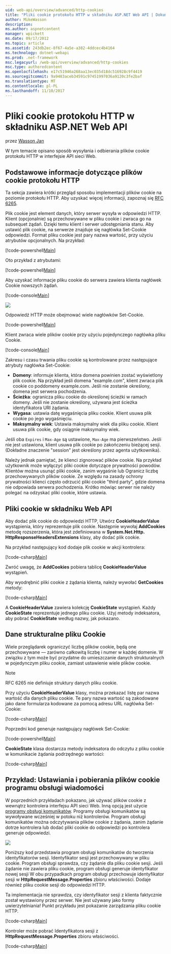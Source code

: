 ```yaml
---
uid: web-api/overview/advanced/http-cookies
title: "Pliki cookie protokołu HTTP w składniku ASP.NET Web API | Dokumentacja firmy Microsoft"
author: MikeWasson
description: 
ms.author: aspnetcontent
manager: wpickett
ms.date: 09/17/2012
ms.topic: article
ms.assetid: 243db2ec-8f67-4a5e-a382-4ddcec4b4164
ms.technology: dotnet-webapi
ms.prod: .net-framework
msc.legacyurl: /web-api/overview/advanced/http-cookies
msc.type: authoredcontent
ms.openlocfilehash: e17c51946a268aa13ec035d18dc516928c9f4419
ms.sourcegitcommit: 9a9483aceb34591c97451997036a9120c3fe2baf
ms.translationtype: MT
ms.contentlocale: pl-PL
ms.lasthandoff: 11/10/2017
---
```

<a name="http-cookies-in-aspnet-web-api"></a>Pliki cookie protokołu HTTP w składniku ASP.NET Web API
====================
przez [Wasson Jan](https://github.com/MikeWasson)

W tym temacie opisano sposób wysyłania i odbierania plików cookie protokołu HTTP w interfejsie API sieci Web.

## <a name="background-on-http-cookies"></a>Podstawowe informacje dotyczące plików cookie protokołu HTTP

Ta sekcja zawiera krótki przegląd sposobu implementacji plików cookie na poziomie protokołu HTTP. Aby uzyskać więcej informacji, zapoznaj się [RFC 6265](http://tools.ietf.org/html/rfc6265).

Plik cookie jest element danych, który serwer wysyła w odpowiedzi HTTP. Klient (opcjonalnie) są przechowywane w pliku cookie i zwraca go na subsequet żądań. Dzięki temu klient i serwer udostępniania stanu. Aby ustawić plik cookie, na serwerze znajduje się nagłówka Set-Cookie odpowiedzi. Format pliku cookie jest pary nazwa wartość, przy użyciu atrybutów opcjonalnych. Na przykład:

[!code-powershell[Main](http-cookies/samples/sample1.ps1)]

Oto przykład z atrybutami:

[!code-powershell[Main](http-cookies/samples/sample2.ps1)]

Aby uzyskać informacje pliku cookie do serwera zawiera klienta nagłówek Cookie nowszych żądań.

[!code-console[Main](http-cookies/samples/sample3.cmd)]

![](http-cookies/_static/image1.png)

Odpowiedź HTTP może obejmować wiele nagłówków Set-Cookie.

[!code-powershell[Main](http-cookies/samples/sample4.ps1)]

Klient zwraca wiele plików cookie przy użyciu pojedynczego nagłówka pliku Cookie.

[!code-console[Main](http-cookies/samples/sample5.cmd)]

Zakresu i czasu trwania pliku cookie są kontrolowane przez następujące atrybuty nagłówka Set-Cookie:

- **Domeny**: informuje klienta, która domena powinien zostać wyświetlony plik cookie. Na przykład jeśli domena "example.com", klient zwraca plik cookie co poddomeny example.com. Jeśli nie zostanie określony, domena jest serwera pochodzenia.
- **Ścieżka**: ogranicza pliku cookie do określonej ścieżki w ramach domeny. Jeśli nie zostanie określony, używana jest ścieżka identyfikatora URI żądania.
- **Wygasa**: ustawia datę wygaśnięcia pliku cookie. Klient usuwa plik cookie po jego wygaśnięciu.
- **Maksymalny wiek**: Ustawia maksymalny wiek dla pliku cookie. Klient usuwa plik cookie, gdy osiągnie maksymalny wiek.

Jeśli oba `Expires` i `Max-Age` są ustawione, `Max-Age` ma pierwszeństwo. Jeśli nie jest ustawiona, klient usuwa plik cookie po zakończeniu bieżącej sesji. (Dokładne znaczenie "session" jest określony przez agenta użytkownika).

Należy jednak pamiętać, że klienci zignorować plików cookie. Na przykład użytkownik może wyłączyć pliki cookie dotyczące prywatności powodów. Klientów można usunąć pliki cookie, zanim wygaśnie lub Ogranicz liczbę przechowywanych plików cookie. Ze względu na zasady ochrony prywatności klienci często odrzucić pliki cookie "third party", gdzie domena nie odpowiada serwera pochodzenia. Krótko mówiąc serwer nie należy polegać na odzyskać pliki cookie, które ustawia.

## <a name="cookies-in-web-api"></a>Pliki cookie w składniku Web API

Aby dodać plik cookie do odpowiedzi HTTP, Utwórz **CookieHeaderValue** wystąpienia, który reprezentuje plik cookie. Następnie wywołaj **AddCookies** metodę rozszerzenia, która jest zdefiniowana w **System.Net.Http. HttpResponseHeadersExtensions** klasy, aby dodać plik cookie.

Na przykład następujący kod dodaje plik cookie w akcji kontrolera:

[!code-csharp[Main](http-cookies/samples/sample6.cs)]

Zwróć uwagę, że **AddCookies** pobiera tablicę **CookieHeaderValue** wystąpień.

Aby wyodrębnić pliki cookie z żądania klienta, należy wywołać **GetCookies** metody:

[!code-csharp[Main](http-cookies/samples/sample7.cs)]

A **CookieHeaderValue** zawiera kolekcję **CookieState** wystąpień. Każdy **CookieState** reprezentuje jednego pliku cookie. Użyj metody indeksatora, aby pobrać **CookieState** według nazwy, jak pokazano.

## <a name="structured-cookie-data"></a>Dane strukturalne pliku Cookie

Wiele przeglądarek ograniczyć liczbę plików cookie, będą one przechowywane &#8212; zarówno całkowitą liczbę i numer w każdej domenie. W związku z tym może być przydatne do umieszczanie danych strukturalnych w pojedynczym pliku cookie, zamiast ustawienie wiele plików cookie.

> [!NOTE]
> RFC 6265 nie definiuje struktury danych pliku cookie.


Przy użyciu **CookieHeaderValue** klasy, można przekazać listę par nazwa wartość dla danych pliku cookie. Te pary nazwa wartość są zakodowane jako dane formularza kodowane za pomocą adresu URL nagłówka Set-Cookie:

[!code-csharp[Main](http-cookies/samples/sample8.cs)]

Poprzedni kod generuje następujący nagłówek Set-Cookie:

[!code-powershell[Main](http-cookies/samples/sample9.ps1)]

**CookieState** klasa dostarcza metody indeksatora do odczytu z pliku cookie w komunikacie żądania podrzędnego wartości:

[!code-csharp[Main](http-cookies/samples/sample10.cs)]

## <a name="example-set-and-retrieve-cookies-in-a-message-handler"></a>Przykład: Ustawiania i pobierania plików cookie programu obsługi wiadomości

W poprzednich przykładach pokazano, jak używać plików cookie z wewnątrz kontrolera interfejsu API sieci Web. Inną opcją jest użycie [programy obsługi komunikatów](http-message-handlers.md). Programy obsługi komunikatów są wywoływane wcześniej w potoku niż kontrolerów. Program obsługi komunikatów można odczytywania plików cookie z żądania, zanim żądanie dotrze kontrolera lub dodać pliki cookie do odpowiedzi po kontrolera generuje odpowiedzi.

![](http-cookies/_static/image2.png)

Poniższy kod przedstawia program obsługi komunikatów do tworzenia identyfikatorów sesji. Identyfikator sesji jest przechowywany w pliku cookie. Program obsługi sprawdza, czy żądanie dla pliku cookie sesji. Jeśli żądanie nie zawiera pliku cookie, program obsługi generuje identyfikator nowej sesji W obu przypadkach program obsługi przechowuje identyfikator sesji w **HttpRequestMessage.Properties** zbioru właściwości. Dodaje również pliku cookie sesji do odpowiedzi HTTP.

Ta implementacja nie sprawdza, czy identyfikator sesji z klienta faktycznie został wystawiony przez serwer. Nie jest używany jako formy uwierzytelniania! Punkt przykładu jest pokazanie zarządzania pliku cookie HTTP.

[!code-csharp[Main](http-cookies/samples/sample11.cs)]

Kontroler może pobrać Identyfikatora sesji z **HttpRequestMessage.Properties** zbioru właściwości.

[!code-csharp[Main](http-cookies/samples/sample12.cs)]
